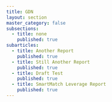 ```yaml
---
title: GDN
layout: section
master_category: false
subsections:
  - title: none
    published: true
subarticles:
  - title: Another Report
    published: true
  - title: Still Another Report
    published: true
  - title: Draft Test
    published: true
  - title: SmartMatch Leverage Report
    published: true
---
```



